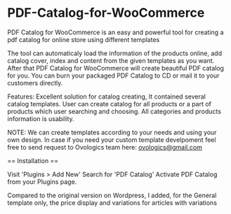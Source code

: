 # PDF-Catalog-for-WooCommerce
PDF Catalog for WooCommerce is an easy and powerful tool for creating a pdf catalog for online store using different templates

The tool can automaticaly load the information of the products online, add catalog cover, index and content from the given templates as you want. After that PDF Catalog for WooCommerce will create beautiful PDF catalog for you. You can burn your packaged PDF Catalog to CD or mail it to your customers directly.

Features: 
Excellent solution for catalog creating, It contained several catalog templates. 
User can create catalog for all products or a part of products which user searching and choosing. 
All categories and products information is usability. 

NOTE: We can create templates according to your needs and using your own design. In case if you need your custom template develpoment feel free to send request to Ovologics team here: ovologics@gmail.com

== Installation ==

Visit 'Plugins > Add New'
Search for 'PDF Catalog'
Activate PDF Catalog from your Plugins page.

Compared to the original version on Wordpress, I added, for the General template only, the price display and variations for articles with variations
